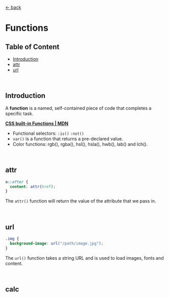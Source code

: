 [&larr; back](./README.md)

# Functions

## Table of Content

- [Introduction](#introduction)
- [attr](#attr)
- [url](#url)

<br>

## Introduction

A **function** is a named, self-contained piece of code that completes a specific task.

[**CSS built-in Functions | MDN**](https://developer.mozilla.org/en-US/docs/Web/CSS/CSS_Functions)

- Functional selectors: `:is()` `:not()`
- `var()` is a function that returns a pre-declared value.
- Color functions: rgb(), rgba(), hsl(), hsla(), hwb(), lab() and lch().

<br>

## attr

```css
a::after {
  content: attr(href);
}
```

The `attr()` function will return the value of the attribute that we pass in.

<br>

## url

```css
.img {
  background-image: url("/path/image.jpg");
}
```

The `url()` function takes a string URL and is used to load images, fonts and content.

<br>

## calc

<!-- CSS function calc() - in here we can do mathematical operation. We can even mix units.
SASS calc() function - in sass we can’t mix different units as we can in the native CSS calc() function.
We make a Sass variable work in a CSS calc() function by wrapping the value like: #{$color} -->

<br>
